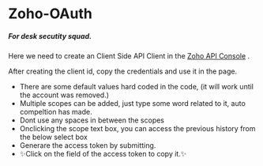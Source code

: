 
# Zoho-OAuth

##### For desk secutity squad.

Here we need to create an Client Side API Client in the [Zoho API Console](https://api-console.zoho.com/) .

After creating the client id, copy the credentials and use it in the page.

- There are some default values hard coded in the code, (it will work until the account was removed.)
- Multiple scopes can be added, just type some word related to it, auto compeltion has made.
- Dont use any spaces in between the scopes
- Onclicking the scope text box, you can access the previous history from the below select box  
- Generare the access token by submitting.
- ✨Click on the field of the access token to copy it.✨
